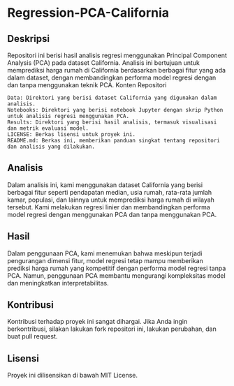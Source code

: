 # Regression-PCA-California

## Deskripsi

Repositori ini berisi hasil analisis regresi menggunakan Principal Component Analysis (PCA) pada dataset California. Analisis ini bertujuan untuk memprediksi harga rumah di California berdasarkan berbagai fitur yang ada dalam dataset, dengan membandingkan performa model regresi dengan dan tanpa menggunakan teknik PCA.
Konten Repositori

    Data: Direktori yang berisi dataset California yang digunakan dalam analisis.
    Notebooks: Direktori yang berisi notebook Jupyter dengan skrip Python untuk analisis regresi menggunakan PCA.
    Results: Direktori yang berisi hasil analisis, termasuk visualisasi dan metrik evaluasi model.
    LICENSE: Berkas lisensi untuk proyek ini.
    README.md: Berkas ini, memberikan panduan singkat tentang repositori dan analisis yang dilakukan.

## Analisis

Dalam analisis ini, kami menggunakan dataset California yang berisi berbagai fitur seperti pendapatan median, usia rumah, rata-rata jumlah kamar, populasi, dan lainnya untuk memprediksi harga rumah di wilayah tersebut. Kami melakukan regresi linier dan membandingkan performa model regresi dengan menggunakan PCA dan tanpa menggunakan PCA.

## Hasil

Dalam penggunaan PCA, kami menemukan bahwa meskipun terjadi pengurangan dimensi fitur, model regresi tetap mampu memberikan prediksi harga rumah yang kompetitif dengan performa model regresi tanpa PCA. Namun, penggunaan PCA membantu mengurangi kompleksitas model dan meningkatkan interpretabilitas.

## Kontribusi

Kontribusi terhadap proyek ini sangat dihargai. Jika Anda ingin berkontribusi, silakan lakukan fork repositori ini, lakukan perubahan, dan buat pull request.

## Lisensi

Proyek ini dilisensikan di bawah MIT License.
